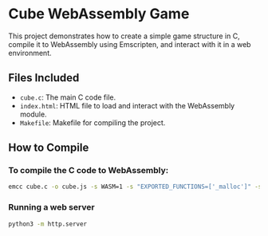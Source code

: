 # Cube WebAssembly Game

This project demonstrates how to create a simple game structure in C, compile it to WebAssembly using Emscripten, and interact with it in a web environment.

## Files Included
- `cube.c`: The main C code file.
- `index.html`: HTML file to load and interact with the WebAssembly module.
- `Makefile`: Makefile for compiling the project.

## How to Compile

### To compile the C code to WebAssembly:
```bash
emcc cube.c -o cube.js -s WASM=1 -s "EXPORTED_FUNCTIONS=['_malloc']" -s "EXPORTED_RUNTIME_METHODS=['cwrap', 'getValue']"
```

### Running a web server
```bash
python3 -m http.server
```

